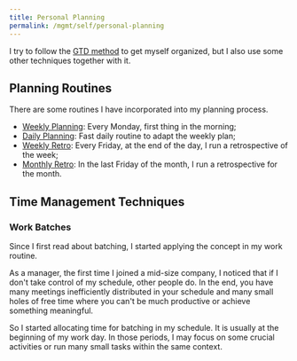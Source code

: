 ```yaml
---
title: Personal Planning
permalink: /mgmt/self/personal-planning
---
```


I try to follow the [GTD method](https://gettingthingsdone.com/) to get myself organized, but I also use some other techniques together with it.

## Planning Routines

There are some routines I have incorporated into my planning process.

- [Weekly Planning](/mgmt/self/weekly-planning): Every Monday, first thing in the morning;
- [Daily Planning](/mgmt/self/daily-planning): Fast daily routine to adapt the weekly plan;
- [Weekly Retro](/mgmt/self/weekly-retro): Every Friday, at the end of the day, I run a retrospective of the week;
- [Monthly Retro](/mgmt/self/monthly-retro): In the last Friday of the month, I run a retrospective for the month.

## Time Management Techniques

### Work Batches

Since I first read about batching, I started applying the concept in my work routine.

As a manager, the first time I joined a mid-size company, I noticed that if I don't take control of my schedule, other people do. In the end, you have many meetings inefficiently distributed in your schedule and many small holes of free time where you can't be much productive or achieve something meaningful.

So I started allocating time for batching in my schedule. It is usually at the beginning of my work day. In those periods, I may focus on some crucial activities or run many small tasks within the same context.

<!-- I've adopted the following recurring batching routines:

- [People routines](/mgmt/people-routines): Every Wednesday morning -->